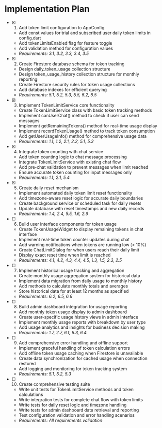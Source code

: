 # Implementation Plan

- [x] 1. Add token limit configuration to AppConfig





  - Add const values for trial and subscribed user daily token limits in config.dart
  - Add tokenLimitsEnabled flag for feature toggle
  - Add validation method for configuration values
  - _Requirements: 3.1, 3.2, 3.3, 3.4, 3.5_

- [x] 2. Create Firestore database schema for token tracking





  - Design daily_token_usage collection structure
  - Design token_usage_history collection structure for monthly reporting
  - Create Firestore security rules for token usage collections
  - Add database indexes for efficient querying
  - _Requirements: 5.1, 5.2, 5.3, 5.5, 6.2, 6.5_

- [x] 3. Implement TokenLimitService core functionality





  - Create TokenLimitService class with basic token tracking methods
  - Implement canUserChat() method to check if user can send messages
  - Implement getRemainingTokens() method for real-time usage display
  - Implement recordTokenUsage() method to track token consumption
  - Add getUserUsageInfo() method for comprehensive usage data
  - _Requirements: 1.1, 1.2, 2.1, 2.2, 5.1, 5.3_

- [x] 4. Integrate token counting with chat service





  - Add token counting logic to chat message processing
  - Integrate TokenLimitService with existing chat flow
  - Add pre-chat validation to prevent messages when limit reached
  - Ensure accurate token counting for input messages only
  - _Requirements: 1.1, 2.1, 5.4_

- [x] 5. Create daily reset mechanism





  - Implement automated daily token limit reset functionality
  - Add timezone-aware reset logic for accurate daily boundaries
  - Create background service or scheduled task for daily resets
  - Update database with reset timestamps and new daily records
  - _Requirements: 1.4, 2.4, 5.5, 1.6, 2.6_

- [ ] 6. Build user interface components for token usage
  - Create TokenUsageWidget to display remaining tokens in chat interface
  - Implement real-time token counter updates during chat
  - Add warning notifications when tokens are running low (< 10%)
  - Create ChatLimitDialog for when users reach their daily limit
  - Display exact reset time when limit is reached
  - _Requirements: 4.1, 4.2, 4.3, 4.4, 4.5, 1.3, 1.5, 2.3, 2.5_

- [ ] 7. Implement historical usage tracking and aggregation
  - Create monthly usage aggregation system for historical data
  - Implement data migration from daily usage to monthly history
  - Add methods to calculate monthly totals and averages
  - Store historical data for at least 12 months as specified
  - _Requirements: 6.2, 6.5, 6.6_

- [ ] 8. Build admin dashboard integration for usage reporting
  - Add monthly token usage display to admin dashboard
  - Create user-specific usage history views in admin interface
  - Implement monthly usage reports with breakdown by user type
  - Add usage analytics and insights for business decision making
  - _Requirements: 1.7, 2.7, 6.1, 6.3, 6.4_

- [ ] 9. Add comprehensive error handling and offline support
  - Implement graceful handling of token calculation errors
  - Add offline token usage caching when Firestore is unavailable
  - Create data synchronization for cached usage when connection restored
  - Add logging and monitoring for token tracking system
  - _Requirements: 5.1, 5.2, 5.3_

- [ ] 10. Create comprehensive testing suite
  - Write unit tests for TokenLimitService methods and token calculations
  - Write integration tests for complete chat flow with token limits
  - Write tests for daily reset logic and timezone handling
  - Write tests for admin dashboard data retrieval and reporting
  - Test configuration validation and error handling scenarios
  - _Requirements: All requirements validation_